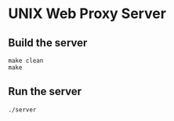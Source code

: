 # UNIX Web Proxy Server

## Build the server

```shell
make clean
make 
```

## Run the server

```shell
./server
```
